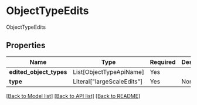 # ObjectTypeEdits

ObjectTypeEdits

## Properties
| Name | Type | Required | Description |
| ------------ | ------------- | ------------- | ------------- |
**edited_object_types** | List[ObjectTypeApiName] | Yes |  |
**type** | Literal["largeScaleEdits"] | Yes | None |


[[Back to Model list]](../../README.md#models-v2-link) [[Back to API list]](../../README.md#documentation-for-api-endpoints) [[Back to README]](../../README.md)
